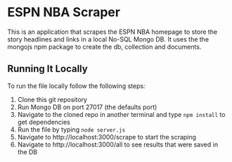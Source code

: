 # ESPN NBA Scraper

This is an application that scrapes the ESPN NBA homepage to store the story headlines and links in a local No-SQL Mongo DB. It uses the the mongojs npm package to create the db, collection and documents.

## Running It Locally

To run the file locally follow the following steps:

1. Clone this git repository
2. Run Mongo DB on port 27017 (the defaults port)
3. Navigate to the cloned repo in another terminal and type `npm install` to get dependencies
4. Run the file by typing `node server.js`
5. Navigate to http://localhost:3000/scrape to start the scraping
6. Navigate to http://localhost:3000/all to see results that were saved in the DB
